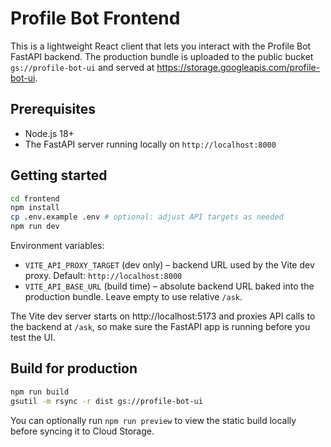 # Profile Bot Frontend

This is a lightweight React client that lets you interact with the Profile Bot FastAPI backend. The production bundle is uploaded to the public bucket `gs://profile-bot-ui` and served at https://storage.googleapis.com/profile-bot-ui.

## Prerequisites

- Node.js 18+
- The FastAPI server running locally on `http://localhost:8000`

## Getting started

```bash
cd frontend
npm install
cp .env.example .env # optional: adjust API targets as needed
npm run dev
```

Environment variables:

- `VITE_API_PROXY_TARGET` (dev only) – backend URL used by the Vite dev proxy. Default: `http://localhost:8000`
- `VITE_API_BASE_URL` (build time) – absolute backend URL baked into the production bundle. Leave empty to use relative `/ask`.

The Vite dev server starts on http://localhost:5173 and proxies API calls to the backend at `/ask`, so make sure the FastAPI app is running before you test the UI.

## Build for production

```bash
npm run build
gsutil -m rsync -r dist gs://profile-bot-ui
```

You can optionally run `npm run preview` to view the static build locally before syncing it to Cloud Storage.

